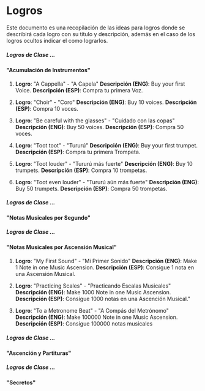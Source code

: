 # Logros

Este documento es una recopilación de las ideas para logros donde se describirá cada logro con su título y descripción, además en el caso de los logros ocultos indicar el como lograrlos.

##### Logros de Clase ...
#### "Acumulación de Instrumentos"

1.  **Logro**: "A Cappella" - "A Capela"
    **Descripción (ENG)**: Buy your first Voice.
    **Descripción (ESP)**: Compra tu primera Voz.

2.  **Logro**: "Choir" - "Coro"
    **Descripción (ENG)**: Buy 10 voices.
    **Descripción (ESP)**: Compra 10 voces.

3.  **Logro**: "Be careful with the glasses" - "Cuidado con las copas"
    **Descripción (ENG)**: Buy 50 voices.
    **Descripción (ESP)**: Compra 50 voces.

4.  **Logro**: "Toot toot" - "Tururú"
    **Descripción (ENG)**: Buy your first trumpet.
    **Descripción (ESP)**: Compra tu primera Trompeta.

5.  **Logro**: "Toot louder" - "Tururú más fuerte"
    **Descripción (ENG)**: Buy 10 trumpets.
    **Descripción (ESP)**: Compra 10 trompetas.

6.  **Logro**: "Toot even louder" - "Tururú aún más fuerte"
    **Descripción (ENG)**: Buy 50 trumpets.
    **Descripción (ESP)**: Compra 50 trompetas.

##### Logros de Clase ...
#### "Notas Musicales por Segundo"



##### Logros de Clase ...
#### "Notas Musicales por Ascensión Musical"

1.  **Logro**: "My First Sound" - "Mi Primer Sonido"
    **Descripción (ENG)**: Make 1 Note in one Music Ascension.
    **Descripción (ESP)**: Consigue 1 nota en una Ascensión Musical.

2.  **Logro**: "Practicing Scales" - "Practicando Escalas Musicales"
    **Descripción (ENG)**: Make 1000 Note in one Music Ascension.
    **Descripción (ESP)**: Consigue 1000 notas en una Ascención Musical."

3.  **Logro**: "To a Metronome Beat" - "A Compás del Metrónomo"
    **Descripción (ENG)**: Make 100000 Note in one Music Ascension.
    **Descripción (ESP)**: Consigue 100000 notas musicales

##### Logros de Clase ...
#### "Ascención y Partituras"



##### Logros de Clase ...
#### "Secretos"


